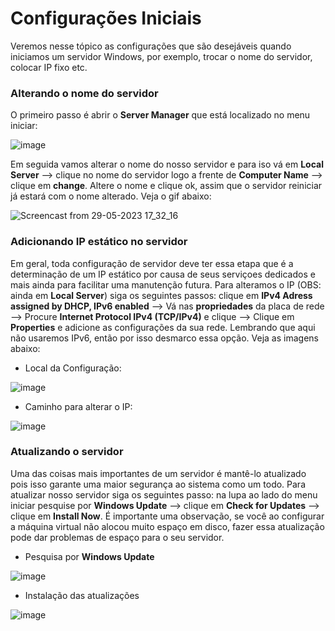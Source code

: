 # Configurações Iniciais

Veremos nesse tópico as configurações que são desejáveis quando iniciamos um servidor Windows, por exemplo, trocar o nome do servidor, colocar IP fixo etc.


### Alterando o nome do servidor

O primeiro passo é abrir o **Server Manager** que está localizado no menu iniciar:

![image](https://github.com/wendersoon/WindowsServer/assets/104470835/944b9116-10c2-45af-96a6-97938da5b62d)

Em seguida vamos alterar o nome do nosso servidor e para iso vá em **Local Server** --> clique no nome do servidor logo a frente de **Computer Name** --> clique em **change**. Altere o nome e clique ok, assim que o servidor reiniciar já estará com o nome alterado. Veja o gif abaixo:

![Screencast from 29-05-2023 17_32_16](https://github.com/wendersoon/WindowsServer/assets/104470835/0eb3ea4e-b04a-45dd-991e-ca700a35c619)

### Adicionando IP estático no servidor

Em geral, toda configuração de servidor deve ter essa etapa que é a determinação de um IP estático por causa de seus serviçoes dedicados e mais ainda para facilitar uma manutenção futura. Para alteramos o IP (OBS: ainda em **Local Server**) siga os seguintes passos: clique em **IPv4 Adress assigned by DHCP, IPv6 enabled** --> Vá nas **propriedades** da placa de rede --> Procure **Internet Protocol IPv4 (TCP/IPv4)** e clique --> Clique em **Properties** e adicione as configurações da sua rede. Lembrando que aqui não usaremos IPv6, então por isso desmarco essa opção. Veja as imagens abaixo:

* Local da Configuração:

![image](https://github.com/wendersoon/WindowsServer/assets/104470835/1b214567-f3a0-4889-8f40-bbe8460a54a3)

* Caminho para alterar o IP:

![image](https://github.com/wendersoon/WindowsServer/assets/104470835/8635c69b-00a2-43b5-970a-7039c90f6451)

### Atualizando o servidor

Uma das coisas mais importantes de um servidor é mantê-lo atualizado pois isso garante uma maior segurança ao sistema como um todo. Para atualizar nosso servidor siga os seguintes passo: na lupa ao lado do menu iniciar pesquise por **Windows Update** --> clique em **Check for Updates** --> clique em **Install Now**. É importante uma observação, se você ao configurar a máquina virtual não alocou muito espaço em disco, fazer essa atualização pode dar problemas de espaço para o seu servidor.

* Pesquisa por **Windows Update**

![image](https://github.com/wendersoon/WindowsServer/assets/104470835/2b3dc2b3-dc3d-483d-83fb-77adb786ac04)

* Instalação das atualizações

![image](https://github.com/wendersoon/WindowsServer/assets/104470835/4fe93220-8f28-432f-abb1-1106ba9250f0)


